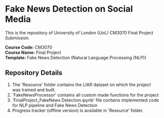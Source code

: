 # Fake News Detection on Social Media

This is the repository of University of London (UoL) CM3070 Final Project Submission.

**Course Code:** CM3070  
**Course Name:** Final Project  
**Template:** Fake News Detection (Natural Language Processing (NLP))  

## Repository Details

1. The 'Resource' folder contains the LIAR dataset on which the project was trained and built.
2. 'FakeNewsProcessor' contains all custom made functions for the project
3. 'FinalProject_FakeNews Detection.ipynb' file contains implemented code for NLP pipeline and Fake News Detection
4. Progress tracker (offline version) is available in 'Resource' folder.
